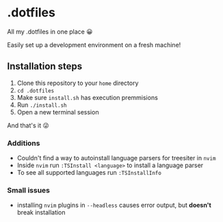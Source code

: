 # .dotfiles
All my .dotfiles in one place 😀

Easily set up a development environment on a fresh machine!

## Installation steps

1. Clone this repository to your `home` directory
2. `cd .dotfiles`
3. Make sure `install.sh` has execution premmisions
4. Run `./install.sh`
5. Open a new terminal session

And that's it 😜

### Additions

- Couldn't find a way to autoinstall language parsers for treesiter in `nvim`
- Inside `nvim` run `:TSInstall <language>` to install a language parser
- To see all supported languages run `:TSInstallInfo`

### Small issues

- installing `nvim` plugins in `--headless` causes error output, but **doesn't** break installation

